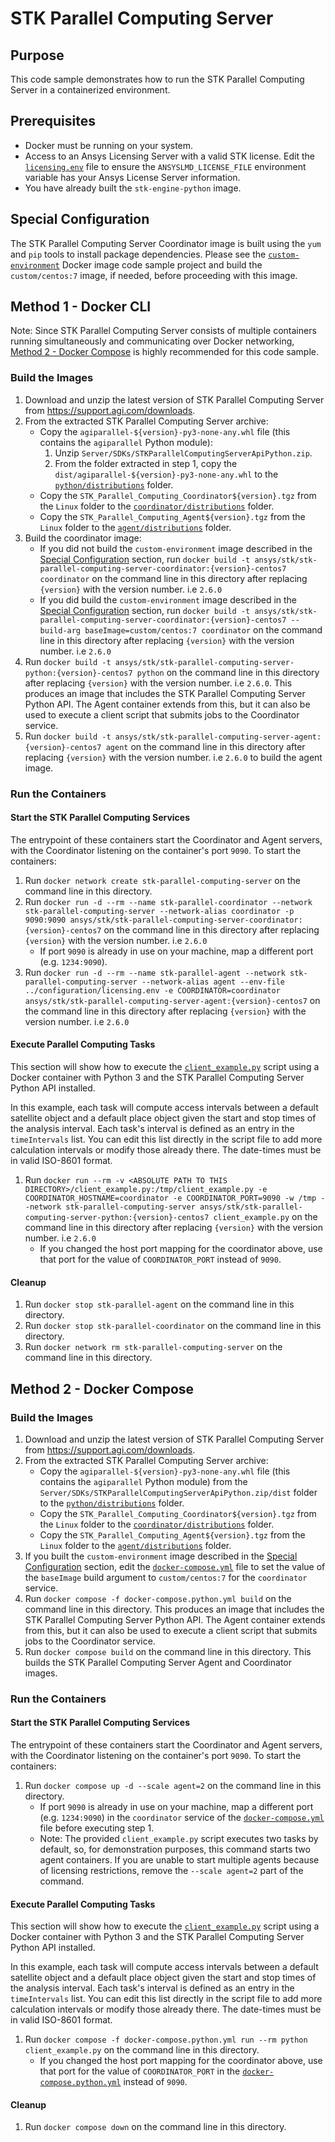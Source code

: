 # STK Parallel Computing Server

## Purpose
This code sample demonstrates how to run the STK Parallel Computing Server in a containerized environment.

## Prerequisites
* Docker must be running on your system.
* Access to an Ansys Licensing Server with a valid STK license.  Edit the 
[`licensing.env`](../configuration/licensing.env) file to ensure the `ANSYSLMD_LICENSE_FILE` environment variable 
has your Ansys License Server information.
* You have already built the `stk-engine-python` image.

## Special Configuration
The STK Parallel Computing Server Coordinator image is built using the `yum` and `pip` tools to install package 
dependencies. Please see the [`custom-environment`](../custom-environment/README.md) Docker image code sample project 
and build the `custom/centos:7` image, if needed, before proceeding with this image.

## Method 1 - Docker CLI
Note: Since STK Parallel Computing Server consists of multiple containers running simultaneously and communicating over
Docker networking, [Method 2 - Docker Compose](#method-2---docker-compose) is highly recommended for this code sample.  

### Build the Images
1. Download and unzip the latest version of STK Parallel Computing Server from https://support.agi.com/downloads.
2. From the extracted STK Parallel Computing Server archive:
    * Copy the `agiparallel-${version}-py3-none-any.whl` file (this contains the `agiparallel` Python module):
        1. Unzip `Server/SDKs/STKParallelComputingServerApiPython.zip`.
        2. From the folder extracted in step 1, copy the `dist/agiparallel-${version}-py3-none-any.whl` to the 
        [`python/distributions`](./python/distributions) folder.
    * Copy the `STK_Parallel_Computing_Coordinator${version}.tgz` from the `Linux` folder to the 
    [`coordinator/distributions`](./coordinator/distributions/) folder.
    * Copy the `STK_Parallel_Computing_Agent${version}.tgz` from the `Linux` folder to the 
    [`agent/distributions`](./agent/distributions/) folder.
3. Build the coordinator image:
    * If you did not build the `custom-environment` image described in the 
    [Special Configuration](#special-configuration) section, run 
    `docker build -t ansys/stk/stk-parallel-computing-server-coordinator:{version}-centos7 coordinator` 
    on the command line in this directory after replacing `{version}` with the version number. i.e `2.6.0`
    * If you did build the `custom-environment` image described in the [Special Configuration](#special-configuration) 
    section, run `docker build -t ansys/stk/stk-parallel-computing-server-coordinator:{version}-centos7 --build-arg baseImage=custom/centos:7 coordinator` 
    on the command line in this directory after replacing `{version}` with the version number. i.e `2.6.0`
4. Run `docker build -t ansys/stk/stk-parallel-computing-server-python:{version}-centos7 python` on the command line in this
directory after replacing `{version}` with the version number. i.e `2.6.0`.  This produces an image that includes the STK Parallel Computing Server Python API.  The Agent container extends from this, but it can also be used to execute a client script that submits jobs to the Coordinator service.
5. Run `docker build -t ansys/stk/stk-parallel-computing-server-agent:{version}-centos7 agent` on the command line in this
directory after replacing `{version}` with the version number. i.e `2.6.0` to build the agent image.

### Run the Containers
#### Start the STK Parallel Computing Services
The entrypoint of these containers start the Coordinator and Agent servers, with the Coordinator 
listening on the container's port `9090`. To start the containers:
1. Run `docker network create stk-parallel-computing-server` on the command line in this directory.
2. Run `docker run -d --rm --name stk-parallel-coordinator --network stk-parallel-computing-server --network-alias coordinator -p 9090:9090 ansys/stk/stk-parallel-computing-server-coordinator:{version}-centos7` 
on the command line in this directory after replacing `{version}` with the version number. i.e `2.6.0`
    * If port `9090` is already in use on your machine, map a different port (e.g. `1234:9090`). 
3. Run `docker run -d --rm --name stk-parallel-agent --network stk-parallel-computing-server --network-alias agent --env-file ../configuration/licensing.env -e COORDINATOR=coordinator ansys/stk/stk-parallel-computing-server-agent:{version}-centos7`
on the command line in this directory after replacing `{version}` with the version number. i.e `2.6.0`

#### Execute Parallel Computing Tasks
This section will show how to execute the [`client_example.py`](./client_example.py) script using a Docker container 
with Python 3 and the STK Parallel Computing Server Python API installed.

In this example, each task will compute access intervals between a default satellite object and a default place object
given the start and stop times of the analysis interval.  Each task's interval is defined as an entry in the 
`timeIntervals` list.  You can edit this list directly in the script file to add more calculation intervals or modify 
those already there.  The date-times must be in valid ISO-8601 format.
1. Run `docker run --rm -v <ABSOLUTE PATH TO THIS DIRECTORY>/client_example.py:/tmp/client_example.py -e COORDINATOR_HOSTNAME=coordinator -e COORDINATOR_PORT=9090 -w /tmp --network stk-parallel-computing-server ansys/stk/stk-parallel-computing-server-python:{version}-centos7 client_example.py`
on the command line in this directory after replacing `{version}` with the version number. i.e `2.6.0`
    * If you changed the host port mapping for the coordinator above, use that port for the value of `COORDINATOR_PORT`
    instead of `9090`.

#### Cleanup
1. Run `docker stop stk-parallel-agent` on the command line in this directory.
2. Run `docker stop stk-parallel-coordinator` on the command line in this directory.
3. Run `docker network rm stk-parallel-computing-server` on the command line in this directory.


## Method 2 - Docker Compose 

### Build the Images
1. Download and unzip the latest version of STK Parallel Computing Server from https://support.agi.com/downloads.
2. From the extracted STK Parallel Computing Server archive:
    * Copy the `agiparallel-${version}-py3-none-any.whl` file (this contains the `agiparallel` Python module) from the 
    `Server/SDKs/STKParallelComputingServerApiPython.zip/dist` folder to the 
    [`python/distributions`](./python/distributions) folder.
    * Copy the `STK_Parallel_Computing_Coordinator${version}.tgz` from the `Linux` folder to the 
    [`coordinator/distributions`](./coordinator/distributions/) folder.
    * Copy the `STK_Parallel_Computing_Agent${version}.tgz` from the `Linux` folder to the 
    [`agent/distributions`](./agent/distributions/) folder.
3. If you built the `custom-environment` image described in the [Special Configuration](#special-configuration) section,
edit the [`docker-compose.yml`](./docker-compose.yml) file to set the value of the `baseImage` build argument to 
`custom/centos:7` for the `coordinator` service.
4. Run `docker compose -f docker-compose.python.yml build` on the command line in this directory. This produces an image 
that includes the STK Parallel Computing Server Python API.  The Agent container extends from this, 
but it can also be used to execute a client script that submits jobs to the Coordinator service. 
5. Run `docker compose build` on the command line in this directory. This builds the STK Parallel Computing Server 
Agent and Coordinator images.

### Run the Containers
#### Start the STK Parallel Computing Services
The entrypoint of these containers start the Coordinator and Agent servers, with the Coordinator 
listening on the container's port `9090`. To start the containers:
1. Run `docker compose up -d --scale agent=2` on the command line in this directory.
    * If port `9090` is already in use on your machine, map a different port (e.g. `1234:9090`) in 
    the `coordinator` service of the [`docker-compose.yml`](./docker-compose.yml) file before executing step 1. 
    * Note: The provided `client_example.py` script executes two tasks by default, so, for demonstration purposes,
    this command starts two agent containers.  If you are unable to start multiple agents because of licensing 
    restrictions, remove the `--scale agent=2` part of the command.

#### Execute Parallel Computing Tasks
This section will show how to execute the [`client_example.py`](./client_example.py) script using a Docker container with Python 3 and the 
STK Parallel Computing Server Python API installed.  

In this example, each task will compute access intervals between a default satellite object and a default place object
given the start and stop times of the analysis interval.  Each task's interval is defined as an entry in the 
`timeIntervals` list.  You can edit this list directly in the script file to add more calculation intervals or modify 
those already there.  The date-times must be in valid ISO-8601 format.
1. Run `docker compose -f docker-compose.python.yml run --rm python client_example.py` on the command line in this 
directory.
    * If you changed the host port mapping for the coordinator above, use that port for the value of `COORDINATOR_PORT`
    in the [`docker-compose.python.yml`](./docker-compose.python.yml) instead of `9090`.

#### Cleanup
1. Run `docker compose down` on the command line in this directory.
